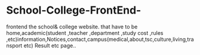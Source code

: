 # School-College-FrontEnd-
frontend the school&amp; college website. that have to be home,academic(student ,teacher ,department ,study cost ,rules ,etc)information,Notices,contact,campus(medical,about,tsc,culture,living,transport etc) Result etc  page..
